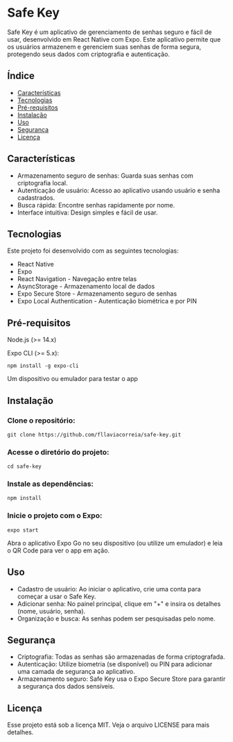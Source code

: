 # Safe Key

Safe Key é um aplicativo de gerenciamento de senhas seguro e fácil de usar, desenvolvido em React Native com Expo. Este aplicativo permite que os usuários armazenem e gerenciem suas senhas de forma segura, protegendo seus dados com criptografia e autenticação.

## Índice

- [Características](#características)
- [Tecnologias](#tecnologias)
- [Pré-requisitos](#pré-requisitos)
- [Instalação](#instalação)
- [Uso](#uso)
- [Segurança](#segurança)
- [Licença](#licença)

## Características

- Armazenamento seguro de senhas: Guarda suas senhas com criptografia local.
- Autenticação de usuário: Acesso ao aplicativo usando usuário e senha cadastrados.
- Busca rápida: Encontre senhas rapidamente por nome.
- Interface intuitiva: Design simples e fácil de usar.

## Tecnologias

Este projeto foi desenvolvido com as seguintes tecnologias:

  - React Native
  - Expo
  - React Navigation - Navegação entre telas
  - AsyncStorage - Armazenamento local de dados
  - Expo Secure Store - Armazenamento seguro de senhas
  - Expo Local Authentication - Autenticação biométrica e por PIN

## Pré-requisitos

Node.js (>= 14.x)
    
Expo CLI (>= 5.x): 
    
    npm install -g expo-cli

Um dispositivo ou emulador para testar o app

## Instalação

  ### Clone o repositório:

    git clone https://github.com/fllaviacorreia/safe-key.git

  ### Acesse o diretório do projeto:
  
    cd safe-key

  ###  Instale as dependências:

    npm install

   ### Inicie o projeto com o Expo:

    expo start

Abra o aplicativo Expo Go no seu dispositivo (ou utilize um emulador) e leia o QR Code para ver o app em ação.

## Uso

- Cadastro de usuário: Ao iniciar o aplicativo, crie uma conta para começar a usar o Safe Key.
- Adicionar senha: No painel principal, clique em "+" e insira os detalhes (nome, usuário, senha).
- Organização e busca: As senhas podem ser pesquisadas pelo nome.

## Segurança

- Criptografia: Todas as senhas são armazenadas de forma criptografada.
- Autenticação: Utilize biometria (se disponível) ou PIN para adicionar uma camada de segurança ao aplicativo.
- Armazenamento seguro: Safe Key usa o Expo Secure Store para garantir a segurança dos dados sensíveis.


## Licença

Esse projeto está sob a licença MIT. Veja o arquivo LICENSE para mais detalhes.
